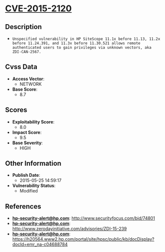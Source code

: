 
# [CVE-2015-2120](http://www.securityfocus.com/bid/74801)

## Description

- `Unspecified vulnerability in HP SiteScope 11.1x before 11.13, 11.2x before 11.24.391, and 11.3x before 11.30.521 allows remote authenticated users to gain privileges via unknown vectors, aka ZDI-CAN-2567.`

## Cvss Data

- **Access Vector**:
  - NETWORK
- **Base Score**:
  - 8.7

## Scores

- **Exploitability Score**:
  - 8.0
- **Impact Score**:
  - 9.5
- **Base Severity**:
  - HIGH

## Other Information

- **Publish Date**:
  - 2015-05-25 14:59:17
- **Vulnerability Status**:
  - Modified

## References

- **hp-security-alert@hp.com**: http://www.securityfocus.com/bid/74801
- **hp-security-alert@hp.com**: http://www.zerodayinitiative.com/advisories/ZDI-15-239
- **hp-security-alert@hp.com**: https://h20564.www2.hp.com/portal/site/hpsc/public/kb/docDisplay?docId=emr_na-c04688784
